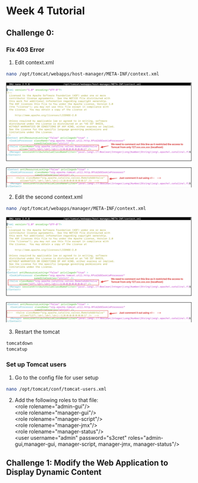# Week 4 Tutorial
## Challenge 0:
### Fix 403 Error
1. Edit context.xml
```bash 
nano /opt/tomcat/webapps/host-manager/META-INF/context.xml
```
<img src="./images/img1.png">

2. Edit the second context.xml
```bash
nano /opt/tomcat/webapps/manager/META-INF/context.xml
```
<img src="./images/img1.png">

3. Restart the tomcat
```bash
tomcatdown
tomcatup
```
### Set up Tomcat users
1. Go to the config file for user setup
```bash
nano /opt/tomcat/conf/tomcat-users.xml 
```
2. Add the following roles to that file: \
\<role rolename="admin-gui"/> \
\<role rolename="manager-gui"/> \
\<role rolename="manager-script"/> \
\<role rolename="manager-jmx"/> \
\<role rolename="manager-status"/> \
\<user username="admin" password="s3cret" roles="admin-gui,manager-gui, manager-script, manager-jmx, manager-status"/>

## Challenge 1: Modify the Web Application to Display Dynamic Content